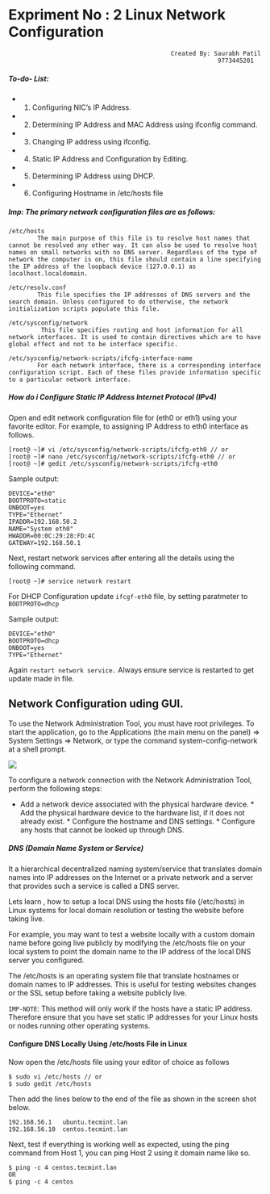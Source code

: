 # Expriment No : 2 Linux Network Configuration 
                                                 Created By: Saurabh Patil
                                                              9773445201

##### To-do- List: 
* 1. Configuring NIC’s IP Address.
* 2. Determining IP Address and MAC Address using ifconfig command.
* 3. Changing IP address using ifconfig.
* 4. Static IP Address and Configuration by Editing.
* 5. Determining IP Address using DHCP.
* 6. Configuring Hostname in /etc/hosts file

##### Imp:  The primary network configuration files are as follows:
    /etc/hosts
            The main purpose of this file is to resolve host names that cannot be resolved any other way. It can also be used to resolve host names on small networks with no DNS server. Regardless of the type of network the computer is on, this file should contain a line specifying the IP address of the loopback device (127.0.0.1) as localhost.localdomain. 
  
    /etc/resolv.conf
            This file specifies the IP addresses of DNS servers and the search domain. Unless configured to do otherwise, the network initialization scripts populate this file.
    
    /etc/sysconfig/network
             This file specifies routing and host information for all network interfaces. It is used to contain directives which are to have global effect and not to be interface specific.
             
    /etc/sysconfig/network-scripts/ifcfg-interface-name
            For each network interface, there is a corresponding interface configuration script. Each of these files provide information specific to a particular network interface. 

##### How do i Configure Static IP Address Internet Protocol (IPv4)

Open and edit network configuration file for (eth0 or eth1) using your favorite editor. For example, to assigning IP Address to eth0 interface as follows.
```
[root@ ~]# vi /etc/sysconfig/network-scripts/ifcfg-eth0 // or
[root@ ~]# nano /etc/sysconfig/network-scripts/ifcfg-eth0 // or
[root@ ~]# gedit /etc/sysconfig/network-scripts/ifcfg-eth0
```
Sample output:
```
DEVICE="eth0"
BOOTPROTO=static
ONBOOT=yes
TYPE="Ethernet"
IPADDR=192.168.50.2
NAME="System eth0"
HWADDR=00:0C:29:28:FD:4C
GATEWAY=192.168.50.1
```

Next, restart network services after entering all the details using the following command.

```
[root@ ~]# service network restart
```
For DHCP Configuration update  ` ifcgf-eth0 ` file, by setting paratmeter to ` BOOTPROTO=dhcp `

Sample output:
```
DEVICE="eth0"
BOOTPROTO=dhcp
ONBOOT=yes
TYPE="Ethernet"
```

Again ` restart network service. ` Always ensure service is restarted to get update made in file.

## Network Configuration uding GUI. 
To use the Network Administration Tool, you must have root privileges. To start the application, go to the Applications (the main menu on the panel) => System Settings => Network, or type the command system-config-network at a shell prompt.

![](https://access.redhat.com/documentation/en-US/Red_Hat_Enterprise_Linux/4/html/System_Administration_Guide/images/neat.png)

 To configure a network connection with the Network Administration Tool, perform the following steps:

   * Add a network device associated with the physical hardware device.
    * Add the physical hardware device to the hardware list, if it does not already exist.
    * Configure the hostname and DNS settings.
    * Configure any hosts that cannot be looked up through DNS. 




##### DNS (Domain Name System or Service) 

It a hierarchical decentralized naming system/service that translates domain names into IP addresses on the Internet or a private network and a server that provides such a service is called a DNS server.

Lets learn , how to setup a local DNS using the hosts file (/etc/hosts) in Linux systems for local domain resolution or testing the website before taking live.

For example, you may want to test a website locally with a custom domain name before going live publicly by modifying the /etc/hosts file on your local system to point the domain name to the IP address of the local DNS server you configured.

The /etc/hosts is an operating system file that translate hostnames or domain names to IP addresses. This is useful for testing websites changes or the SSL setup before taking a website publicly live.

` IMP-NOTE `: This method will only work if the hosts have a static IP address. Therefore ensure that you have set static IP addresses for your Linux hosts or nodes running other operating systems.

#### Configure DNS Locally Using /etc/hosts File in Linux

Now open the /etc/hosts file using your editor of choice as follows
```
$ sudo vi /etc/hosts // or
$ sudo gedit /etc/hosts
```
Then add the lines below to the end of the file as shown in the screen shot below.
```
192.168.56.1   ubuntu.tecmint.lan
192.168.56.10  centos.tecmint.lan
```
Next, test if everything is working well as expected, using the ping command from Host 1, you can ping Host 2 using it domain name like so.
```
$ ping -c 4 centos.tecmint.lan 
OR
$ ping -c 4 centos
```

